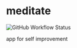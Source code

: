 # meditate

![GitHub Workflow Status](https://img.shields.io/github/workflow/status/web-alytics/meditate/Go)

app for self improvement
